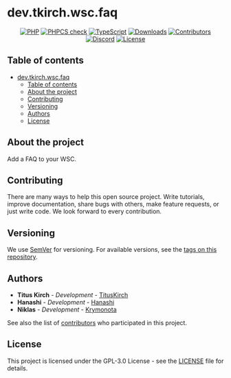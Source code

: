# dev.tkirch.wsc.faq
<p align="center">
    <a href="https://github.com/tkirchDev/dev.tkirch.wsc.faq/actions/workflows/php.yml"><img src="https://github.com/tkirchDev/dev.tkirch.wsc.faq/actions/workflows/php.yml/badge.svg" alt="PHP"></a>
    <a href="https://github.com/tkirchDev/dev.tkirch.wsc.faq/actions/workflows/codestyle.yml"><img src="https://github.com/tkirchDev/dev.tkirch.wsc.faq/actions/workflows/codestyle.yml/badge.svg" alt="PHPCS check"></a>
    <a href="https://github.com/tkirchDev/dev.tkirch.wsc.faq/actions/workflows/typescript.yml"><img src="https://github.com/tkirchDev/dev.tkirch.wsc.faq/actions/workflows/typescript.yml/badge.svg" alt="TypeScript"></a>
    <a href="https://github.com/tkirchDev/dev.tkirch.wsc.faq/releases"><img src="https://img.shields.io/github/downloads/tkirchDev/dev.tkirch.wsc.faq/total?label=Downloads&labelColor=30363D&color=2FBF50" alt="Downloads"></a>
    <a href="https://github.com/tkirchDev/dev.tkirch.wsc.faq/graphs/contributors"><img src="https://img.shields.io/github/contributors/tkirchDev/dev.tkirch.wsc.faq?label=Contributors&labelColor=30363D&color=2FBF50" alt="Contributors"></a>
    <a href="https://discord.tkirch.dev"><img src="https://img.shields.io/discord/576562577769889805?label=Discord&labelColor=30363D&color=2FBF50&logoColor=959DA5&logo=Discord" alt="Discord"></a>
    <a href="https://github.com/tkirchDev/dev.tkirch.wsc.faq/blob/main/LICENSE"><img src="https://img.shields.io/github/license/tkirchDev/dev.tkirch.wsc.faq?label=License&labelColor=30363D&color=2FBF50" alt="License"></a>
</p>

## Table of contents

- [dev.tkirch.wsc.faq](#devtkirchwscfaq)
  - [Table of contents](#table-of-contents)
  - [About the project](#about-the-project)
  - [Contributing](#contributing)
  - [Versioning](#versioning)
  - [Authors](#authors)
  - [License](#license)

## About the project

Add a FAQ to your WSC.

## Contributing
There are many ways to help this open source project. Write tutorials, improve documentation, share bugs with others, make feature requests, or just write code. We look forward to every contribution.

## Versioning

We use [SemVer](http://semver.org/) for versioning. For available versions, see the [tags on this repository](https://github.com/tkirchDev/dev.tkirch.wsc.faq/tags). 

## Authors

* **Titus Kirch** - *Development* - [TitusKirch](https://github.com/TitusKirch)
* **Hanashi** - *Development* - [Hanashi](https://github.com/Hanashi)
* **Niklas** - *Development* - [Krymonota](https://github.com/Krymonota)

See also the list of [contributors](https://github.com/tkirchDev/dev.tkirch.wsc.faq/graphs/contributors) who participated in this project.

## License

This project is licensed under the GPL-3.0 License - see the [LICENSE](LICENSE) file for details.
